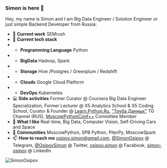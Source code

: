 ### Simon is here 👋

Hey, my name is Simon and I am Big Data Engineer / Solution Engineer or just simple Backend Developer from Russia:

- 🏢 **Current work** SEMrush
- 🌱 **Current tech stack** 
- - **Programming Language** Python
- - **BigData** Hadoop, Spark 
- - **Storage** Hive /Postgres / Greenplum / Redshift
- - **Clouds** Google Cloud Platform
- - **DevOps** Kubernetes
- 💻 **Side activities**  Former Curator @ Coursera Big Data Engineer Specialization, Former Lecturer @ X5 Analytics School & X5 Coding School, Curator & Founder @ [Learn.Python.Ru](learn.python.ru), ["Труба Данных"](https://t.me/ohmydataengineer) TG Channel (RUS), [MoscowPythonConf++](https://conf.python.ru/) Committee Member
- 🤔 **What I like** Real-time, Big Data, Computer Vision, Self-Driving Cars and Space
- 💬 **Communities** MoscowPython, SPB Python, PiterPy, MoscowSpark
- 📫 **How to reach me** osipov.simon@gmail.com, [@SimonOsipov](http://t.me/SimonOsipov) @ Telegram, [@OsipovSimon](https://twitter.com/OsipovSimon) @ Twitter, [osipov.simon](https://www.facebook.com/osipov.simon) @ Facebook, [simon-osipov](https://www.linkedin.com/in/simon-osipov/) @ LinkedIn

<p>&nbsp;<img align="left" src="https://github-readme-stats.vercel.app/api?username=SimonOsipov&count_private=true&show_icons=true" alt="SimonOsipov"/></p>
